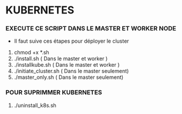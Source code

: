 # KUBERNETES

### EXECUTE CE SCRIPT DANS LE MASTER ET WORKER NODE
- Il faut suive ces étapes pour déployer le cluster
1. chmod +x *.sh 
2. ./install.sh ( Dans le master et worker )
3. ./installkube.sh ( Dans le master et worker )
4. ./initiate_cluster.sh ( Dans le master seulement)
5. ./master_only.sh ( Dans le master seulement)
### POUR SUPRIMMER KUBERNETES
1. ./uninstall_k8s.sh
